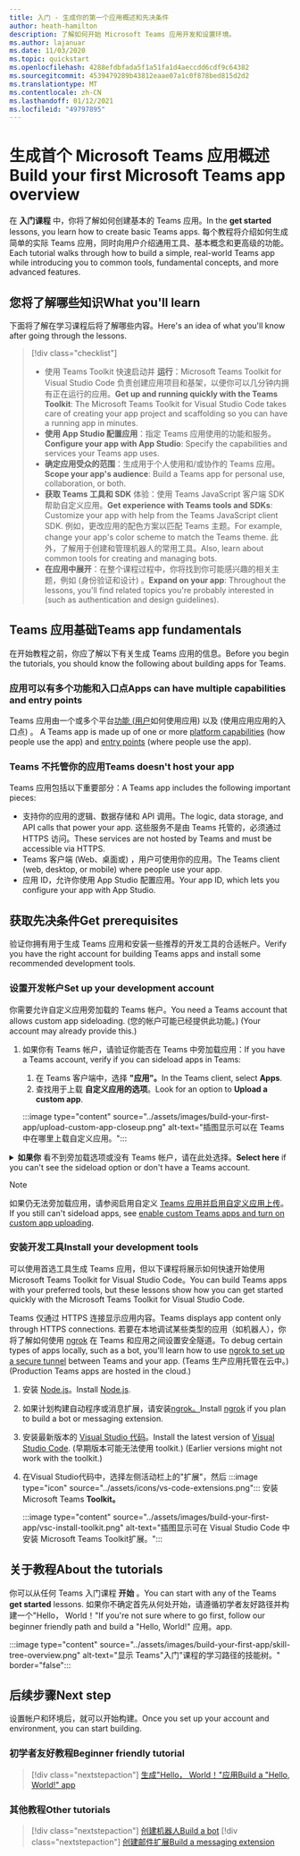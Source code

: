 ```yaml
---
title: 入门 - 生成你的第一个应用概述和先决条件
author: heath-hamilton
description: 了解如何开始 Microsoft Teams 应用开发和设置环境。
ms.author: lajanuar
ms.date: 11/03/2020
ms.topic: quickstart
ms.openlocfilehash: 4288efdbfada5f1a51fa1d4aeccdd6cdf9c64382
ms.sourcegitcommit: 4539479289b43812eaae07a1c0f878bed815d2d2
ms.translationtype: MT
ms.contentlocale: zh-CN
ms.lasthandoff: 01/12/2021
ms.locfileid: "49797895"
---
```

# <a name="build-your-first-microsoft-teams-app-overview"></a><span data-ttu-id="29fb2-103">生成首个 Microsoft Teams 应用概述</span><span class="sxs-lookup"><span data-stu-id="29fb2-103">Build your first Microsoft Teams app overview</span></span>

<span data-ttu-id="29fb2-104">在 **入门课程** 中，你将了解如何创建基本的 Teams 应用。</span><span class="sxs-lookup"><span data-stu-id="29fb2-104">In the **get started** lessons, you learn how to create basic Teams apps.</span></span> <span data-ttu-id="29fb2-105">每个教程将介绍如何生成简单的实际 Teams 应用，同时向用户介绍通用工具、基本概念和更高级的功能。</span><span class="sxs-lookup"><span data-stu-id="29fb2-105">Each tutorial walks through how to build a simple, real-world Teams app while introducing you to common tools, fundamental concepts, and more advanced features.</span></span>

## <a name="what-youll-learn"></a><span data-ttu-id="29fb2-106">您将了解哪些知识</span><span class="sxs-lookup"><span data-stu-id="29fb2-106">What you'll learn</span></span>

<span data-ttu-id="29fb2-107">下面将了解在学习课程后将了解哪些内容。</span><span class="sxs-lookup"><span data-stu-id="29fb2-107">Here's an idea of what you'll know after going through the lessons.</span></span>

> [!div class="checklist"]
  >
  > * <span data-ttu-id="29fb2-108">使用 Teams Toolkit 快速启动并 **运行**：Microsoft Teams Toolkit for Visual Studio Code 负责创建应用项目和基架，以便你可以几分钟内拥有正在运行的应用。</span><span class="sxs-lookup"><span data-stu-id="29fb2-108">**Get up and running quickly with the Teams Toolkit**: The Microsoft Teams Toolkit for Visual Studio Code takes care of creating your app project and scaffolding so you can have a running app in minutes.</span></span>
  > * <span data-ttu-id="29fb2-109">**使用 App Studio 配置应用**：指定 Teams 应用使用的功能和服务。</span><span class="sxs-lookup"><span data-stu-id="29fb2-109">**Configure your app with App Studio**: Specify the capabilities and services your Teams app uses.</span></span>
  > * <span data-ttu-id="29fb2-110">**确定应用受众的范围**：生成用于个人使用和/或协作的 Teams 应用。</span><span class="sxs-lookup"><span data-stu-id="29fb2-110">**Scope your app's audience**: Build a Teams app for personal use, collaboration, or both.</span></span>
> * <span data-ttu-id="29fb2-111">**获取 Teams 工具和 SDK** 体验：使用 Teams JavaScript 客户端 SDK 帮助自定义应用。</span><span class="sxs-lookup"><span data-stu-id="29fb2-111">**Get experience with Teams tools and SDKs**: Customize your app with help from the Teams JavaScript client SDK.</span></span> <span data-ttu-id="29fb2-112">例如，更改应用的配色方案以匹配 Teams 主题。</span><span class="sxs-lookup"><span data-stu-id="29fb2-112">For example, change your app's color scheme to match the Teams theme.</span></span> <span data-ttu-id="29fb2-113">此外，了解用于创建和管理机器人的常用工具。</span><span class="sxs-lookup"><span data-stu-id="29fb2-113">Also, learn about common tools for creating and managing bots.</span></span>
  > * <span data-ttu-id="29fb2-114">**在应用中展开**：在整个课程过程中，你将找到你可能感兴趣的相关主题，例如 (身份验证和设计) 。</span><span class="sxs-lookup"><span data-stu-id="29fb2-114">**Expand on your app**: Throughout the lessons, you'll find related topics you're probably interested in (such as authentication and design guidelines).</span></span>

## <a name="teams-app-fundamentals"></a><span data-ttu-id="29fb2-115">Teams 应用基础</span><span class="sxs-lookup"><span data-stu-id="29fb2-115">Teams app fundamentals</span></span>

<span data-ttu-id="29fb2-116">在开始教程之前，你应了解以下有关生成 Teams 应用的信息。</span><span class="sxs-lookup"><span data-stu-id="29fb2-116">Before you begin the tutorials, you should know the following about building apps for Teams.</span></span>

### <a name="apps-can-have-multiple-capabilities-and-entry-points"></a><span data-ttu-id="29fb2-117">应用可以有多个功能和入口点</span><span class="sxs-lookup"><span data-stu-id="29fb2-117">Apps can have multiple capabilities and entry points</span></span>

<span data-ttu-id="29fb2-118">Teams 应用由一个或多个平台[功能 (用户](../concepts/capabilities-overview.md)如何使用应用) 以及 (使用应用应用的入口点) 。 [](../concepts/extensibility-points.md)</span><span class="sxs-lookup"><span data-stu-id="29fb2-118">A Teams app is made up of one or more [platform capabilities](../concepts/capabilities-overview.md) (how people use the app) and [entry points](../concepts/extensibility-points.md) (where people use the app).</span></span>

### <a name="teams-doesnt-host-your-app"></a><span data-ttu-id="29fb2-119">Teams 不托管你的应用</span><span class="sxs-lookup"><span data-stu-id="29fb2-119">Teams doesn't host your app</span></span>

<span data-ttu-id="29fb2-120">Teams 应用包括以下重要部分：</span><span class="sxs-lookup"><span data-stu-id="29fb2-120">A Teams app includes the following important pieces:</span></span>

* <span data-ttu-id="29fb2-121">支持你的应用的逻辑、数据存储和 API 调用。</span><span class="sxs-lookup"><span data-stu-id="29fb2-121">The logic, data storage, and API calls that power your app.</span></span> <span data-ttu-id="29fb2-122">这些服务不是由 Teams 托管的，必须通过 HTTPS 访问。</span><span class="sxs-lookup"><span data-stu-id="29fb2-122">These services are not hosted by Teams and must be accessible via HTTPS.</span></span>
* <span data-ttu-id="29fb2-123">Teams 客户端 (Web、桌面或) ，用户可使用你的应用。</span><span class="sxs-lookup"><span data-stu-id="29fb2-123">The Teams client (web, desktop, or mobile) where people use your app.</span></span>
* <span data-ttu-id="29fb2-124">应用 ID，允许你使用 App Studio 配置应用。</span><span class="sxs-lookup"><span data-stu-id="29fb2-124">Your app ID, which lets you configure your app with App Studio.</span></span>

## <a name="get-prerequisites"></a><span data-ttu-id="29fb2-125">获取先决条件</span><span class="sxs-lookup"><span data-stu-id="29fb2-125">Get prerequisites</span></span>

<span data-ttu-id="29fb2-126">验证你拥有用于生成 Teams 应用和安装一些推荐的开发工具的合适帐户。</span><span class="sxs-lookup"><span data-stu-id="29fb2-126">Verify you have the right account for building Teams apps and install some recommended development tools.</span></span>

### <a name="set-up-your-development-account"></a><span data-ttu-id="29fb2-127">设置开发帐户</span><span class="sxs-lookup"><span data-stu-id="29fb2-127">Set up your development account</span></span>

<span data-ttu-id="29fb2-128">你需要允许自定义应用旁加载的 Teams 帐户。</span><span class="sxs-lookup"><span data-stu-id="29fb2-128">You need a Teams account that allows custom app sideloading.</span></span> <span data-ttu-id="29fb2-129"> (您的帐户可能已经提供此功能。) </span><span class="sxs-lookup"><span data-stu-id="29fb2-129">(Your account may already provide this.)</span></span>

1. <span data-ttu-id="29fb2-130">如果你有 Teams 帐户，请验证你能否在 Teams 中旁加载应用：</span><span class="sxs-lookup"><span data-stu-id="29fb2-130">If you have a Teams account, verify if you can sideload apps in Teams:</span></span>
    1. <span data-ttu-id="29fb2-131">在 Teams 客户端中，选择 **"应用"。**</span><span class="sxs-lookup"><span data-stu-id="29fb2-131">In the Teams client, select **Apps**.</span></span>
    1. <span data-ttu-id="29fb2-132">查找用于上载 **自定义应用的选项**。</span><span class="sxs-lookup"><span data-stu-id="29fb2-132">Look for an option to **Upload a custom app**.</span></span>

    :::image type="content" source="../assets/images/build-your-first-app/upload-custom-app-closeup.png" alt-text="插图显示可以在 Teams 中在哪里上载自定义应用。":::

<!-- markdownlint-disable MD033 -->
<details>

<summary><span data-ttu-id="29fb2-134"><b>如果你</b> 看不到旁加载选项或没有 Teams 帐户，请在此处选择。</span><span class="sxs-lookup"><span data-stu-id="29fb2-134"><b>Select here</b> if you can't see the sideload option or don't have a Teams account.</span></span></summary>

<span data-ttu-id="29fb2-135">通过加入 Microsoft 365 开发人员计划，你可以获取允许应用旁加载的免费 Teams 测试帐户。</span><span class="sxs-lookup"><span data-stu-id="29fb2-135">You can get a free Teams test account that allows app sideloading by joining the Microsoft 365 developer program.</span></span> <span data-ttu-id="29fb2-136"> (注册过程大约需要两分钟。) </span><span class="sxs-lookup"><span data-stu-id="29fb2-136">(The registration process takes approximately two minutes.)</span></span>

1. <span data-ttu-id="29fb2-137">转到 [Microsoft 365 开发人员计划](https://developer.microsoft.com/microsoft-365/dev-program)。</span><span class="sxs-lookup"><span data-stu-id="29fb2-137">Go to the [Microsoft 365 developer program](https://developer.microsoft.com/microsoft-365/dev-program).</span></span>
1. <span data-ttu-id="29fb2-138">选择 **"立即加入** "并按照屏幕上的说明操作。</span><span class="sxs-lookup"><span data-stu-id="29fb2-138">Select **Join Now** and follow the onscreen instructions.</span></span>
1. <span data-ttu-id="29fb2-139">当你进入欢迎屏幕时，选择 **"设置 E5 订阅"。**</span><span class="sxs-lookup"><span data-stu-id="29fb2-139">When you get to the welcome screen, select **Set up E5 subscription**.</span></span>
1. <span data-ttu-id="29fb2-140">设置管理员帐户。</span><span class="sxs-lookup"><span data-stu-id="29fb2-140">Set up your administrator account.</span></span> <span data-ttu-id="29fb2-141">完成后，你应该会看到如下所示的屏幕。</span><span class="sxs-lookup"><span data-stu-id="29fb2-141">Once you finish, you should see a screen like this.</span></span>
:::image type="content" source="../assets/images/build-your-first-app/dev-program-subscription.png" alt-text="注册 Microsoft 365 开发人员计划后看到的示例。":::
1. <span data-ttu-id="29fb2-143">使用刚设置的管理员帐户登录到 Teams。</span><span class="sxs-lookup"><span data-stu-id="29fb2-143">Log in to Teams using the administrator account you just set up.</span></span>
1. <span data-ttu-id="29fb2-144">验证你现在是否具有" **上载自定义应用"** 选项。</span><span class="sxs-lookup"><span data-stu-id="29fb2-144">Verify if you now have the **Upload a custom app** option.</span></span>

</details>

> [!Note]
> <span data-ttu-id="29fb2-145">如果仍无法旁加载应用，请参阅启用自定义 [Teams 应用并启用自定义应用上传](https://docs.microsoft.com/microsoftteams/platform/concepts/build-and-test/prepare-your-o365-tenant#enable-custom-teams-apps-and-turn-on-custom-app-uploading)。</span><span class="sxs-lookup"><span data-stu-id="29fb2-145">If you still can't sideload apps, see [enable custom Teams apps and turn on custom app uploading](https://docs.microsoft.com/microsoftteams/platform/concepts/build-and-test/prepare-your-o365-tenant#enable-custom-teams-apps-and-turn-on-custom-app-uploading).</span></span>

### <a name="install-your-development-tools"></a><span data-ttu-id="29fb2-146">安装开发工具</span><span class="sxs-lookup"><span data-stu-id="29fb2-146">Install your development tools</span></span>

<span data-ttu-id="29fb2-147">可以使用首选工具生成 Teams 应用，但以下课程将展示如何快速开始使用 Microsoft Teams Toolkit for Visual Studio Code。</span><span class="sxs-lookup"><span data-stu-id="29fb2-147">You can build Teams apps with your preferred tools, but these lessons show how you can get started quickly with the Microsoft Teams Toolkit for Visual Studio Code.</span></span>

<span data-ttu-id="29fb2-148">Teams 仅通过 HTTPS 连接显示应用内容。</span><span class="sxs-lookup"><span data-stu-id="29fb2-148">Teams displays app content only through HTTPS connections.</span></span> <span data-ttu-id="29fb2-149">若要在本地调试某些类型的应用（如机器人），你将了解如何使用 [ngrok](../concepts/build-and-test/debug.md#locally-hosted) 在 Teams 和应用之间设置安全隧道。</span><span class="sxs-lookup"><span data-stu-id="29fb2-149">To debug certain types of apps locally, such as a bot, you'll learn how to use [ngrok to set up a secure tunnel](../concepts/build-and-test/debug.md#locally-hosted) between Teams and your app.</span></span> <span data-ttu-id="29fb2-150"> (Teams 生产应用托管在云中。) </span><span class="sxs-lookup"><span data-stu-id="29fb2-150">(Production Teams apps are hosted in the cloud.)</span></span>

1. <span data-ttu-id="29fb2-151">安装 [Node.js](https://nodejs.org/en/)。</span><span class="sxs-lookup"><span data-stu-id="29fb2-151">Install [Node.js](https://nodejs.org/en/).</span></span>
1. <span data-ttu-id="29fb2-152">如果计划构建自动程序或消息扩展，请安装[ngrok。](https://ngrok.com/download)</span><span class="sxs-lookup"><span data-stu-id="29fb2-152">Install [ngrok](https://ngrok.com/download) if you plan to build a bot or messaging extension.</span></span>
1. <span data-ttu-id="29fb2-153">安装最新版本的 [Visual Studio 代码](https://code.visualstudio.com/download)。</span><span class="sxs-lookup"><span data-stu-id="29fb2-153">Install the latest version of [Visual Studio Code](https://code.visualstudio.com/download).</span></span> <span data-ttu-id="29fb2-154"> (早期版本可能无法使用 toolkit.) </span><span class="sxs-lookup"><span data-stu-id="29fb2-154">(Earlier versions might not work with the toolkit.)</span></span>
1. 在Visual Studio代码中，选择左侧活动栏上的"扩展"，然后 :::image type="icon" source="../assets/icons/vs-code-extensions.png"::: 安装 Microsoft Teams **Toolkit。**

    :::image type="content" source="../assets/images/build-your-first-app/vsc-install-toolkit.png" alt-text="插图显示可在 Visual Studio Code 中安装 Microsoft Teams Toolkit扩展。":::

## <a name="about-the-tutorials"></a><span data-ttu-id="29fb2-157">关于教程</span><span class="sxs-lookup"><span data-stu-id="29fb2-157">About the tutorials</span></span>

<span data-ttu-id="29fb2-158">你可以从任何 Teams 入门课程 **开始** 。</span><span class="sxs-lookup"><span data-stu-id="29fb2-158">You can start with any of the Teams **get started** lessons.</span></span> <span data-ttu-id="29fb2-159">如果你不确定首先从何处开始，请遵循初学者友好路径并构建一个"Hello， World！"</span><span class="sxs-lookup"><span data-stu-id="29fb2-159">If you're not sure where to go first, follow our beginner friendly path and build a "Hello, World!"</span></span> <span data-ttu-id="29fb2-160">应用。</span><span class="sxs-lookup"><span data-stu-id="29fb2-160">app.</span></span>

:::image type="content" source="../assets/images/build-your-first-app/skill-tree-overview.png" alt-text="显示 Teams&quot;入门&quot;课程的学习路径的技能树。" border="false":::

## <a name="next-step"></a><span data-ttu-id="29fb2-162">后续步骤</span><span class="sxs-lookup"><span data-stu-id="29fb2-162">Next step</span></span>

<span data-ttu-id="29fb2-163">设置帐户和环境后，就可以开始构建。</span><span class="sxs-lookup"><span data-stu-id="29fb2-163">Once you set up your account and environment, you can start building.</span></span>

### <a name="beginner-friendly-tutorial"></a><span data-ttu-id="29fb2-164">初学者友好教程</span><span class="sxs-lookup"><span data-stu-id="29fb2-164">Beginner friendly tutorial</span></span>

> [!div class="nextstepaction"]
> [<span data-ttu-id="29fb2-165">生成"Hello， World！"应用</span><span class="sxs-lookup"><span data-stu-id="29fb2-165">Build a "Hello, World!" app</span></span>](../build-your-first-app/build-and-run.md)

### <a name="other-tutorials"></a><span data-ttu-id="29fb2-166">其他教程</span><span class="sxs-lookup"><span data-stu-id="29fb2-166">Other tutorials</span></span>

> [!div class="nextstepaction"]
> [<span data-ttu-id="29fb2-167">创建机器人</span><span class="sxs-lookup"><span data-stu-id="29fb2-167">Build a bot</span></span>](../build-your-first-app/build-bot.md)
> [!div class="nextstepaction"]
> [<span data-ttu-id="29fb2-168">创建邮件扩展</span><span class="sxs-lookup"><span data-stu-id="29fb2-168">Build a messaging extension</span></span>](../build-your-first-app/build-messaging-extension.md)

